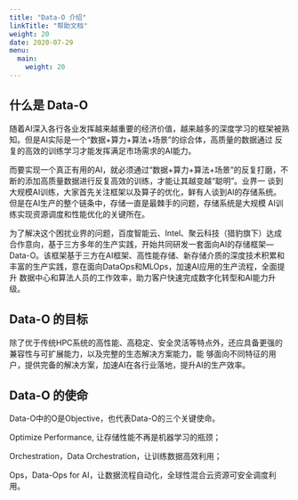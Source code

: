 ```yaml
---
title: "Data-O 介绍"
linkTitle: "帮助文档"
weight: 20
date: 2020-07-29
menu:
  main:
    weight: 20
---
```


## 什么是 Data-O

随着AI深入各行各业发挥越来越重要的经济价值，越来越多的深度学习的框架被熟知。但是AI实际是一个“数据+算力+算法+场景”的综合体，高质量的数据通过
反复的高效的训练学习才能发挥满足市场需求的AI能力。

而要实现一个真正有用的AI，就必须通过“数据+算力+算法+场景”的反复打磨，不断的添加高质量数据进行反复高效的训练，才能让其越变越“聪明”。业界一
谈到大规模AI训练，大家首先关注框架以及算子的优化，鲜有人谈到AI的存储系统。 但是在AI生产的整个链条中，存储一直是最棘手的问题，存储系统是大规模
AI训练实现资源调度和性能优化的关键所在。

为了解决这个困扰业界的问题，百度智能云、Intel、聚云科技（猎豹旗下）达成合作意向，基于三方多年的生产实践，开始共同研发一套面向AI的存储框架—
Data-O。该框架基于三方在AI框架、高性能存储、新存储介质的深度技术积累和丰富的生产实践，意在面向DataOps和MLOps，加速AI应用的生产流程，全面提升
数据中心和算法人员的工作效率，助力客户快速完成数字化转型和AI能力升级。

## Data-O 的目标

除了优于传统HPC系统的高性能、高稳定、安全灵活等特点外，还应具备更强的兼容性与可扩展能力，以及完整的生态解决方案能力，能
够面向不同特征的用户，提供完备的解决方案，加速AI在各行业落地，提升AI的生产效率。

## Data-O 的使命 

Data-O中的O是Objective，也代表Data-O的三个关键使命。

Optimize Performance, 让存储性能不再是机器学习的瓶颈；

Orchestration，Data Orchestration，让训练数据高效利用；

Ops，Data-Ops for AI，让数据流程自动化，全球性混合云资源可安全调度利用。

